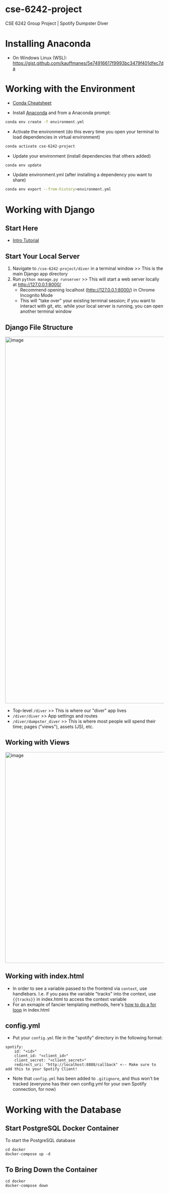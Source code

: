 # cse-6242-project
CSE 6242 Group Project | Spotify Dumpster Diver


# Installing Anaconda

* On Windows Linux (WSL): https://gist.github.com/kauffmanes/5e74916617f9993bc3479f401dfec7da

# Working with the Environment

* [Conda Cheatsheet](https://docs.conda.io/projects/conda/en/4.6.0/_downloads/52a95608c49671267e40c689e0bc00ca/conda-cheatsheet.pdf)

* Install [Anaconda](https://www.anaconda.com/products/distribution) and from a Anaconda prompt:

```bash
conda env create -f environment.yml
```

* Activate the environment (do this every time you open your terminal to load dependencies in virtual environment)

```bash
conda activate cse-6242-project
```

* Update your environment (install dependencies that others added)

```bash
conda env update
```

* Update environment.yml (after installing a dependency you want to share)

```bash
conda env export --from-history>environment.yml
```

# Working with Django

## Start Here

* [Intro Tutorial](https://docs.djangoproject.com/en/4.1/intro/tutorial01/#)

## Start Your Local Server
1. Navigate to ```/cse-6242-project/diver``` in a terminal window >> This is the main Django app directory
2. Run ```python manage.py runserver``` >> This will start a web server locally at http://127.0.0.1:8000/
    * Recommend opening localhost (http://127.0.0.1:8000/) in Chrome Incognito Mode
    * This will "take over" your existing terminal session; if you want to interact with git, etc. while your local server is running, you can open another terminal window

## Django File Structure
<img width="1161" alt="image" src="https://user-images.githubusercontent.com/10931549/226196102-9bf8e028-a166-42e4-9358-34aaa27ac688.png">

* Top-level ```/diver``` >> This is where our "diver" app lives
* ```/diver/diver``` >> App settings and routes
* ```/diver/dumpster_diver``` >> This is where most people will spend their time; pages ("views"), assets (JS), etc.

## Working with Views
<img width="668" alt="image" src="https://user-images.githubusercontent.com/10931549/226192083-c74647f1-e9c7-4af1-9224-6de86899ef7f.png">

## Working with index.html

* In order to see a variable passed to the frontend via ```context```, use handlebars. I.e. if you pass the variable "tracks" into the context, use ```{{tracks}}``` in index.html to access the context variable
* For an exmaple of fancier templating methods, here's [how to do a for loop](https://www.geeksforgeeks.org/for-loop-django-template-tags/) in index.html

## config.yml

* Put your ```config.yml``` file in the "spotify" directory in the following format:

```
spotify:
    id: "<id>"
    client_id: "<client_id>" 
    client_secret: "<client_secret>"
    redirect_uri: "http://localhost:8888/callback" <-- Make sure to add this to your Spotify Client!
```

* Note that ```config.yml``` has been added to ```.gitignore```, and thus won't be tracked (everyone has their own config.yml for your own Spotify connection, for now)

# Working with the Database

## Start PostgreSQL Docker Container

To start the PostgreSQL database

```
cd docker
docker-compose up -d
```

## To Bring Down the Container

```
cd docker
docker-compose down
```
